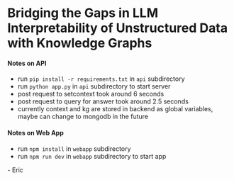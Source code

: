 # Bridging the Gaps in LLM Interpretability of Unstructured Data with Knowledge Graphs

#### Notes on API
- run `pip install -r requirements.txt` in `api` subdirectory
- run `python app.py` in `api` subdirectory to start server
- post request to setcontext took around 6 seconds
- post request to query for answer took around 2.5 seconds
- currently context and kg are stored in backend as global variables, maybe can change to mongodb in the future

#### Notes on Web App
- run `npm install` in `webapp` subdirectory
- run `npm run dev` in `webapp` subdirectory to start app

\- Eric

